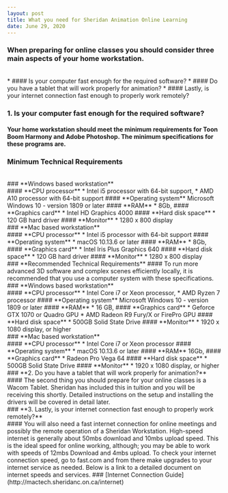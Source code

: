 ```yaml
---
layout: post
title: What you need for Sheridan Animation Online Learning 
date: June 29, 2020
--- 
```

### When preparing for online classes you should consider three main aspects of your home workstation.  
<br>
* #### Is your computer fast enough for the required software?  
* #### Do you have a tablet that will work properly for animation?  
* #### Lastly, is your internet connection fast enough to properly work remotely?   
<br>
 

### **1. Is your computer fast enough for the required software?**  
#### Your home workstation should meet the minimum requirements for Toon Boom Harmony and Adobe Photoshop. The minimum specifications for these programs are.<br> 
### **Minimum Technical Requirements**  
<br>
### **Windows based workstation**
<br>
#### **CPU processor**  
* Intel i5 processor with 64-bit support,  
* AMD A10 processor with 64-bit support  
#### **Operating system**  
 Microsoft Windows 10 - version 1809 or later  
#### **RAM**  
* 8Gb,    
#### **Graphics card**
* Intel HD Graphics 4000   
#### **Hard disk space**  
* 120 GB hard driver   
#### **Monitor**
* 1280 x 800 display  
<br>
### **Mac based workstation**
<br>
#### **CPU processor**  
* Intel i5 processor with 64-bit support  
#### **Operating system**  
* macOS 10.13.6 or later    
#### **RAM**  
* 8Gb,    
#### **Graphics card**
* Intel Iris Plus Graphics 640    
#### **Hard disk space**  
* 120 GB hard driver   
#### **Monitor**
* 1280 x 800 display  
<br>
### **Recommended Technical Requirements**  
#### To run more advanced 3D software and complex scenes efficiently locally, it is recommended that you use a computer system with these specifications.
<br>
### **Windows based workstation**
<br>
#### **CPU processor**  
* Intel Core i7 or Xeon processor,  
* AMD Ryzen 7 processor   
#### **Operating system**  
 Microsoft Windows 10 - version 1809 or later  
#### **RAM**  
* 16 GB,    
#### **Graphics card**
* Geforce GTX 1070 or Quadro GPU   
* AMD Radeon R9 Fury/X or FirePro GPU  
#### **Hard disk space**  
* 500GB Solid State Drive    
#### **Monitor**
* 1920 x 1080 display, or higher  
<br>
### **Mac based workstation**
<br>
#### **CPU processor**  
* Intel Core i7 or Xeon processor   
#### **Operating system**  
* macOS 10.13.6 or later    
#### **RAM**  
 16Gb,    
#### **Graphics card**
* Radeon Pro Vega 64     
#### **Hard disk space**  
* 500GB Solid State Drive    
#### **Monitor**
* 1920 x 1080 display, or higher   
<br>
### **2. Do you have a tablet that will work properly for animation?**  
<br>
#### The second thing you should prepare for your online classes is a Wacom Tablet.  Sheridan has included this in tuition and you will be receiving this shortly. Detailed instructions on the setup and installing the drivers will be covered in detail later.  
<br>
### **3. Lastly, is your internet connection fast enough to properly work remotely?**  
<br>
#### You will also need a fast internet connection for online meetings and possibly the remote operation of a Sheridan Workstation.  High-speed internet is generally about 50mbs download and 10mbs upload speed.  This is the ideal speed for online working, although; you may be able to work with speeds of 12mbs Download and 4mbs upload. To check your internet connection speed, go to fast.com and from there make upgrades to your internet service as needed. Below is a link to a detailed document on internet speeds and services.  
### [Internet Connection Guide](http://mactech.sheridanc.on.ca/internet) 

